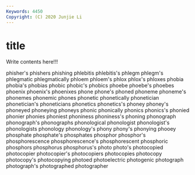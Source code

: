```yaml
---
Keywords: 4450
Copyright: (C) 2020 Junjie Li
---
```


# title

Write contents here!!!
 
phisher's 
phishers 
phishing 
phlebitis
phlebitis's 
phlegm 
phlegm's 
phlegmatic 
phlegmatically 
phloem 
phloem's 
phlox 
phlox's 
phloxes
phobia 
phobia's 
phobias 
phobic 
phobic's 
phobics 
phoebe 
phoebe's 
phoebes 
phoenix
phoenix's 
phoenixes 
phone 
phone's 
phoned 
phoneme 
phoneme's 
phonemes 
phonemic 
phones
phonetic 
phonetically 
phonetician 
phonetician's 
phoneticians 
phonetics 
phonetics's 
phoney 
phoney's 
phoneyed
phoneying 
phoneys 
phonic 
phonically 
phonics 
phonics's 
phonied 
phonier 
phonies 
phoniest
phoniness 
phoniness's 
phoning 
phonograph 
phonograph's 
phonographs 
phonological 
phonologist 
phonologist's 
phonologists
phonology 
phonology's 
phony 
phony's 
phonying 
phooey 
phosphate 
phosphate's 
phosphates 
phosphor
phosphor's 
phosphorescence 
phosphorescence's 
phosphorescent 
phosphoric 
phosphors 
phosphorus 
phosphorus's 
photo 
photo's
photocopied 
photocopier 
photocopier's 
photocopiers 
photocopies 
photocopy 
photocopy's 
photocopying 
photoed 
photoelectric
photogenic 
photograph 
photograph's 
photographed 
photographer 
